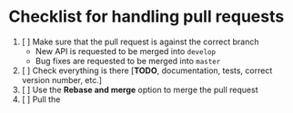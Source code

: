 # Checklist for handling pull requests

1. [ ] Make sure that the pull request is against the correct branch
	- New API is requested to be merged into `develop`
	- Bug fixes are requested to be merged into `master`
2. [ ] Check everything is there [**TODO**, documentation, tests, correct version number, etc.]
3. [ ] Use the **Rebase and merge** option to merge the pull request
4. [ ] Pull the 
